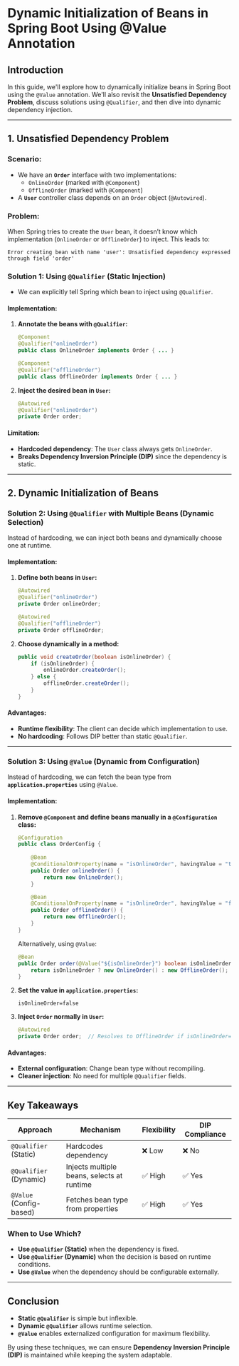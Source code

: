 # **Dynamic Initialization of Beans in Spring Boot Using @Value Annotation**

## **Introduction**
In this guide, we'll explore how to dynamically initialize beans in Spring Boot using the `@Value` annotation. We'll also revisit the **Unsatisfied Dependency Problem**, discuss solutions using `@Qualifier`, and then dive into dynamic dependency injection.

---

## **1. Unsatisfied Dependency Problem**
### **Scenario:**
- We have an **`Order`** interface with two implementations:
  - `OnlineOrder` (marked with `@Component`)
  - `OfflineOrder` (marked with `@Component`)
- A **`User`** controller class depends on an `Order` object (`@Autowired`).

### **Problem:**
When Spring tries to create the `User` bean, it doesn’t know which implementation (`OnlineOrder` or `OfflineOrder`) to inject. This leads to:
```
Error creating bean with name 'user': Unsatisfied dependency expressed through field 'order'
```

### **Solution 1: Using `@Qualifier` (Static Injection)**
- We can explicitly tell Spring which bean to inject using `@Qualifier`.
  
#### **Implementation:**
1. **Annotate the beans with `@Qualifier`:**
   ```java
   @Component
   @Qualifier("onlineOrder")
   public class OnlineOrder implements Order { ... }

   @Component
   @Qualifier("offlineOrder")
   public class OfflineOrder implements Order { ... }
   ```
2. **Inject the desired bean in `User`:**
   ```java
   @Autowired
   @Qualifier("onlineOrder")
   private Order order;
   ```
   
#### **Limitation:**
- **Hardcoded dependency**: The `User` class always gets `OnlineOrder`.  
- **Breaks Dependency Inversion Principle (DIP)** since the dependency is static.

---

## **2. Dynamic Initialization of Beans**
### **Solution 2: Using `@Qualifier` with Multiple Beans (Dynamic Selection)**
Instead of hardcoding, we can inject both beans and dynamically choose one at runtime.

#### **Implementation:**
1. **Define both beans in `User`:**
   ```java
   @Autowired
   @Qualifier("onlineOrder")
   private Order onlineOrder;

   @Autowired
   @Qualifier("offlineOrder")
   private Order offlineOrder;
   ```
2. **Choose dynamically in a method:**
   ```java
   public void createOrder(boolean isOnlineOrder) {
       if (isOnlineOrder) {
           onlineOrder.createOrder();
       } else {
           offlineOrder.createOrder();
       }
   }
   ```
   
#### **Advantages:**
- **Runtime flexibility**: The client can decide which implementation to use.
- **No hardcoding**: Follows DIP better than static `@Qualifier`.

---

### **Solution 3: Using `@Value` (Dynamic from Configuration)**
Instead of hardcoding, we can fetch the bean type from **`application.properties`** using `@Value`.

#### **Implementation:**
1. **Remove `@Component` and define beans manually in a `@Configuration` class:**
   ```java
   @Configuration
   public class OrderConfig {
       
       @Bean
       @ConditionalOnProperty(name = "isOnlineOrder", havingValue = "true")
       public Order onlineOrder() {
           return new OnlineOrder();
       }

       @Bean
       @ConditionalOnProperty(name = "isOnlineOrder", havingValue = "false")
       public Order offlineOrder() {
           return new OfflineOrder();
       }
   }
   ```
   
   Alternatively, using `@Value`:
   ```java
   @Bean
   public Order order(@Value("${isOnlineOrder}") boolean isOnlineOrder) {
       return isOnlineOrder ? new OnlineOrder() : new OfflineOrder();
   }
   ```
   
2. **Set the value in `application.properties`:**
   ```properties
   isOnlineOrder=false
   ```
   
3. **Inject `Order` normally in `User`:**
   ```java
   @Autowired
   private Order order;  // Resolves to OfflineOrder if isOnlineOrder=false
   ```

#### **Advantages:**
- **External configuration**: Change bean type without recompiling.
- **Cleaner injection**: No need for multiple `@Qualifier` fields.

---

## **Key Takeaways**
| Approach | Mechanism | Flexibility | DIP Compliance |
|----------|-----------|-------------|----------------|
| `@Qualifier` (Static) | Hardcodes dependency | ❌ Low | ❌ No |
| `@Qualifier` (Dynamic) | Injects multiple beans, selects at runtime | ✅ High | ✅ Yes |
| `@Value` (Config-based) | Fetches bean type from properties | ✅ High | ✅ Yes |

### **When to Use Which?**
- **Use `@Qualifier` (Static)** when the dependency is fixed.
- **Use `@Qualifier` (Dynamic)** when the decision is based on runtime conditions.
- **Use `@Value`** when the dependency should be configurable externally.

---

## **Conclusion**
- **Static `@Qualifier`** is simple but inflexible.
- **Dynamic `@Qualifier`** allows runtime selection.
- **`@Value`** enables externalized configuration for maximum flexibility.

By using these techniques, we can ensure **Dependency Inversion Principle (DIP)** is maintained while keeping the system adaptable.

